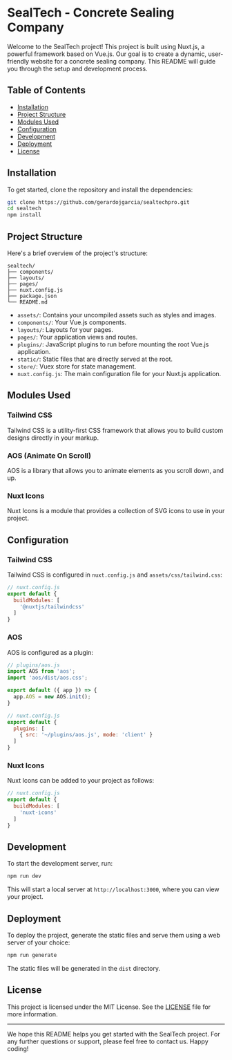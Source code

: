 
# SealTech - Concrete Sealing Company

Welcome to the SealTech project! This project is built using Nuxt.js, a powerful framework based on Vue.js. Our goal is to create a dynamic, user-friendly website for a concrete sealing company. This README will guide you through the setup and development process.

## Table of Contents
- [Installation](#installation)
- [Project Structure](#project-structure)
- [Modules Used](#modules-used)
- [Configuration](#configuration)
- [Development](#development)
- [Deployment](#deployment)
- [License](#license)

## Installation

To get started, clone the repository and install the dependencies:

```bash
git clone https://github.com/gerardojgarcia/sealtechpro.git
cd sealtech
npm install
```

## Project Structure

Here's a brief overview of the project's structure:

```
sealtech/
├── components/
├── layouts/
├── pages/
├── nuxt.config.js
├── package.json
└── README.md   
```

- `assets/`: Contains your uncompiled assets such as styles and images.
- `components/`: Your Vue.js components.
- `layouts/`: Layouts for your pages.
- `pages/`: Your application views and routes.
- `plugins/`: JavaScript plugins to run before mounting the root Vue.js application.
- `static/`: Static files that are directly served at the root.
- `store/`: Vuex store for state management.
- `nuxt.config.js`: The main configuration file for your Nuxt.js application.

## Modules Used

### Tailwind CSS

Tailwind CSS is a utility-first CSS framework that allows you to build custom designs directly in your markup.

### AOS (Animate On Scroll)

AOS is a library that allows you to animate elements as you scroll down, and up.

### Nuxt Icons

Nuxt Icons is a module that provides a collection of SVG icons to use in your project.

## Configuration

### Tailwind CSS

Tailwind CSS is configured in `nuxt.config.js` and `assets/css/tailwind.css`:

```javascript
// nuxt.config.js
export default {
  buildModules: [
    '@nuxtjs/tailwindcss'
  ]
}
```

### AOS

AOS is configured as a plugin:

```javascript
// plugins/aos.js
import AOS from 'aos';
import 'aos/dist/aos.css';

export default ({ app }) => {
  app.AOS = new AOS.init();
}

// nuxt.config.js
export default {
  plugins: [
    { src: '~/plugins/aos.js', mode: 'client' }
  ]
}
```

### Nuxt Icons

Nuxt Icons can be added to your project as follows:

```javascript
// nuxt.config.js
export default {
  buildModules: [
    'nuxt-icons'
  ]
}
```

## Development

To start the development server, run:

```bash
npm run dev
```

This will start a local server at `http://localhost:3000`, where you can view your project.

## Deployment

To deploy the project, generate the static files and serve them using a web server of your choice:

```bash
npm run generate
```

The static files will be generated in the `dist` directory.

## License

This project is licensed under the MIT License. See the [LICENSE](LICENSE) file for more information.

---

We hope this README helps you get started with the SealTech project. For any further questions or support, please feel free to contact us. Happy coding!
